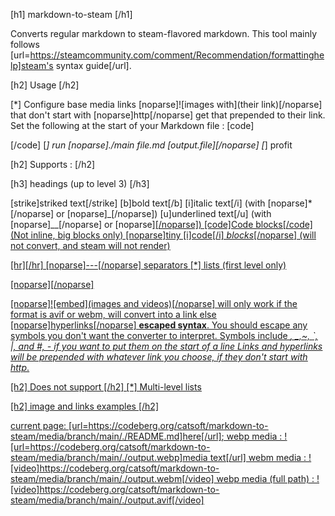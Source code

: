<!--  mediaUrlPrefix:https://codeberg.org/catsoft/markdown-to-steam/media/branch/main/ -->

[h1] markdown-to-steam [/h1]

Converts regular markdown to steam-flavored markdown.
This tool mainly follows [url=https://steamcommunity.com/comment/Recommendation/formattinghelp]steam's syntax guide[/url].


[h2] Usage [/h2]

[*] Configure base media links
    [noparse]![images with](their link)[/noparse] that don't start with [noparse]http[/noparse] get that prepended to their link. Set the following at the start of your Markdown file :
[code]
<!--  mediaUrlPrefix:https://codeberg.org/catsoft/RainWorldMods/media/branch/main/BackgroundPreview/ -->
[/code]
[*] run [noparse]./main file.md [output.file][/noparse] 
[*] profit

[h2] Supports :  [/h2]

[h3] headings (up to level 3) [/h3]

[strike]striked text[/strike]
[b]bold text[/b]
[i]italic text[/i] (with  [noparse]*[/noparse] or [noparse]_[/noparse])
[u]underlined text[/u] (with [noparse]__[/noparse]  or [noparse]<u><u>[/noparse])
[code]Code blocks[/code] (Not inline, big blocks only)
[noparse]tiny [i]code[/i] *blocks*[/noparse]  (will not convert, and steam will not render)

[hr][/hr]
[noparse]---[/noparse] separators
[*] lists (first level only)

[noparse]<!--  comments will show up in processed html as a zero-width table -->[/noparse]
<!--  like this -->
[noparse]![embed](images and videos)[/noparse] will only work if the format is avif or webm, will convert into a link else
[noparse][hyperlinks](https://exemple.com)[/noparse]
**escaped syntax**. You should escape any symbols you don't want the converter to interpret. Symbols include *, _,~, `, |, and #, - if you want to put them on the start of a line 
Links and hyperlinks will be prepended with whatever link you choose, if they don't start with http*. 
    

[h2] Does not support [/h2]
[*] Multi-level lists


[h2] image and links examples [/h2]

current page:
[url=https://codeberg.org/catsoft/markdown-to-steam/media/branch/main/./README.md]here[/url];
webp media :
![url=https://codeberg.org/catsoft/markdown-to-steam/media/branch/main/./output.webp]media text[/url]
webm media :
![video]https://codeberg.org/catsoft/markdown-to-steam/media/branch/main/./output.webm[/video]
webp media (full path) :
![video]https://codeberg.org/catsoft/markdown-to-steam/media/branch/main/./output.avif[/video]
